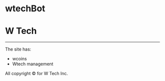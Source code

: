 # wtechBot
# W Tech

------------

The site has:
- wcoins
- Wtech management

All copyright ©️ for W Tech Inc.
